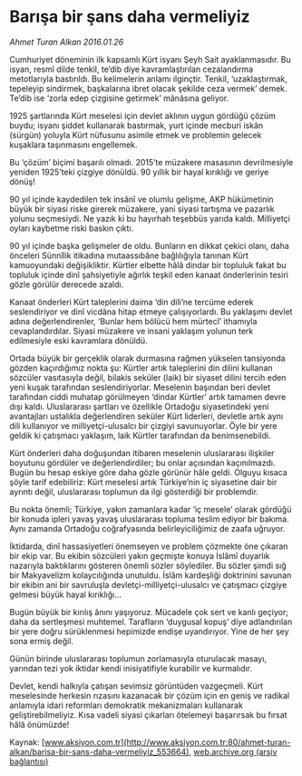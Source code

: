 # Barışa bir şans daha vermeliyiz

*Ahmet Turan Alkan 2016.01.26*

<div class="pNewsDetailMainContent ctx_content" itemprop="articleBody">
 <p>
  Cumhuriyet döneminin ilk kapsamlı Kürt isyanı Şeyh Sait ayaklanmasıdır. Bu isyan, resmî dilde tenkil, te’dib diye kavramlaştırılan cezalandırma metotlarıyla bastırıldı. Bu kelimelerin anlamı ilginçtir. Tenkil, ‘uzaklaştırmak, tepeleyip sindirmek, başkalarına ibret olacak şekilde ceza vermek’ demek. Te’dib ise ‘zorla edep çizgisine getirmek’ mânâsına geliyor.
 </p>
 <p>
  1925 şartlarında Kürt meselesi için devlet aklının uygun gördüğü çözüm buydu; isyanı şiddet kullanarak bastırmak, yurt içinde mecburi iskân (sürgün) yoluyla Kürt nüfusunu asimile etmek ve problemin gelecek kuşaklara taşınmasını engellemek.
 </p>
 <p>
  Bu ‘çözüm’ biçimi başarılı olmadı. 2015’te müzakere masasının devrilmesiyle yeniden 1925’teki çizgiye dönüldü. 90 yıllık bir hayal kırıklığı ve geriye dönüş!
 </p>
 <p>
  90 yıl içinde kaydedilen tek insânî ve olumlu gelişme, AKP hükümetinin büyük bir siyasi riske girerek müzakere, yani siyasi tartışma ve pazarlık yolunu seçmesiydi. Ne yazık ki bu hayırhah teşebbüs yarıda kaldı. Milliyetçi oyları kaybetme riski baskın çıktı.
 </p>
 <p>
  90 yıl içinde başka gelişmeler de oldu. Bunların en dikkat çekici olanı, daha önceleri Sünnîlik itikadına mutaassıbâne bağlılığıyla tanınan Kürt kamuoyundaki değişikliktir. Kürtler elbette hâlâ dindar bir topluluk fakat bu topluluk içinde dinî şahsiyetiyle ağırlık teşkil eden kanaat önderlerinin tesiri gözle görülür derecede azaldı.
 </p>
 <p>
  Kanaat önderleri Kürt taleplerini daima ‘din dili’ne tercüme ederek seslendiriyor ve dinî vicdâna hitap etmeye çalışıyorlardı. Bu yaklaşımı devlet adına değerlendirenler, ‘Bunlar hem bölücü hem mürtecî’ ithamıyla cevaplandırdılar. Siyasi müzakere ve insani yaklaşım yolunun terk edilmesiyle eski kavramlara dönüldü.
 </p>
 <p>
  Ortada büyük bir gerçeklik olarak durmasına rağmen yükselen tansiyonda gözden kaçırdığımız nokta şu: Kürtler artık taleplerini din dilini kullanan sözcüler vasıtasıyla değil, bilakis seküler (laik) bir siyaset dilini tercih eden yeni kuşak tarafından seslendiriyorlar. Meselenin başından beri devlet tarafından ciddi muhatap görülmeyen ‘dindar Kürtler’ artık tamamen devre dışı kaldı. Uluslararası şartları ve özellikle Ortadoğu siyasetindeki yeni avantajları ustalıkla değerlendiren seküler Kürt liderleri, devletle artık aynı dili kullanıyor ve milliyetçi-ulusalcı bir çizgiyi savunuyorlar. Öyle bir yere geldik ki çatışmacı yaklaşım, laik Kürtler tarafından da benimsenebildi.
 </p>
 <p>
  Kürt önderleri daha doğuşundan itibaren meselenin uluslararası ilişkiler boyutunu gördüler ve değerlendirdiler; bu onlar açısından kaçınılmazdı. Bugün bu hesap eskiye göre daha gözle görünür hâle geldi. Olguyu kısaca şöyle tarif edebiliriz: Kürt meselesi artık Türkiye’nin iç siyasetine dair bir ayrıntı değil, uluslararası toplumun da ilgi gösterdiği bir problemdir.
 </p>
 <p>
  Bu nokta önemli; Türkiye, yakın zamanlara kadar ‘iç mesele’ olarak gördüğü bir konuda ipleri yavaş yavaş uluslararası topluma teslim ediyor bir bakıma. Aynı zamanda Ortadoğu coğrafyasında belirleyiciliğimiz de zaafa uğruyor.
 </p>
 <p>
  İktidarda, dinî hassasiyetleri önemseyen ve problem çözmekte öne çıkaran bir ekip var. Bu ekibin sözcüleri yakın geçmişte konuya İslâmî duyarlık nazarıyla baktıklarını gösteren önemli sözler söylediler. Bu sözler şimdi sığ bir Makyavelizm kolaycılığında unutuldu. İslâm kardeşliği doktrinini savunan bir ekibin ani bir savruluşla devletçi-milliyetçi-ulusalcı ve çatışmacı çizgiye gelmesi büyük hayal kırıklığı...
 </p>
 <p>
  Bugün büyük bir kırılış ânını yaşıyoruz. Mücadele çok sert ve kanlı geçiyor; daha da sertleşmesi muhtemel. Tarafların ‘duygusal kopuş’ diye adlandırılan bir yere doğru sürüklenmesi hepimizde endişe uyandırıyor. Yine de her şey sona ermiş değil.
 </p>
 <p>
  Günün birinde uluslararası toplumun zorlamasıyla oturulacak masayı, yarından tezi yok iktidar kendi inisiyatifiyle kurabilir ve kurmalıdır.
 </p>
 <p>
  Devlet, kendi halkıyla çatışan sevimsiz görüntüden vazgeçmeli. Kürt meselesinde herkesin rızasını kazanacak bir çözüm için en geniş ve radikal anlamıyla idari reformları demokratik mekanizmaları kullanarak geliştirebilmeliyiz. Kısa vadeli siyasi çıkarları ötelemeyi başarırsak bu fırsat hâlâ önümüzde!
 </p>
</div>


Kaynak: [www.aksiyon.com.tr](http://www.aksiyon.com.tr:80/ahmet-turan-alkan/barisa-bir-sans-daha-vermeliyiz_553664), [web.archive.org (arşiv bağlantısı)](http://web.archive.org/web/20160203121307/http://www.aksiyon.com.tr:80/ahmet-turan-alkan/barisa-bir-sans-daha-vermeliyiz_553664)
